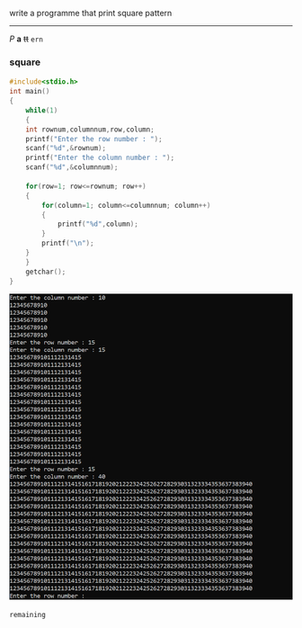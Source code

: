<!--Markdown Practice-->
write a programme that print square pattern

---
_P_ __a__ ~~tt~~ `ern`

### square

```c
#include<stdio.h>
int main()
{
    while(1)
    {
    int rownum,columnnum,row,column;
    printf("Enter the row number : ");
    scanf("%d",&rownum);
    printf("Enter the column number : ");
    scanf("%d",&columnnum);

    for(row=1; row<=rownum; row++)
    {
        for(column=1; column<=columnnum; column++)
        {
            printf("%d",column);
        }
        printf("\n");
    }
    }
    getchar();
}

```  

<!--![Demo](./images/square.png)-->
<img src="./images/square.png" widh="500" title="squaredemo"/>

`remaining`